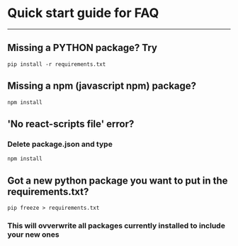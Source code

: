 # Quick start guide for FAQ

---

## Missing a PYTHON package? Try

```pip install -r requirements.txt```

## Missing a npm (javascript npm) package?

```npm install```

## 'No react-scripts file' error?

### Delete package.json and type

```npm install```

## Got a new python package you want to put in the requirements.txt?

```pip freeze > requirements.txt```

### This will ovverwrite all packages currently installed to include your new ones
